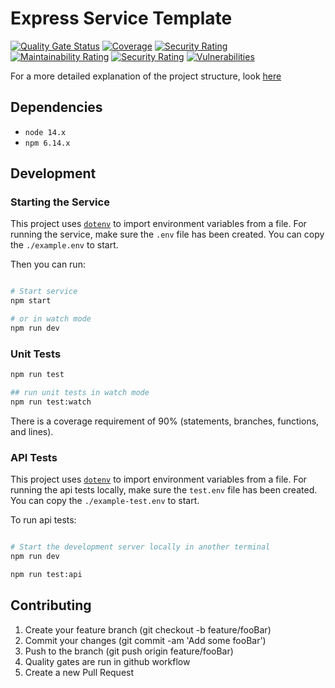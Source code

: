 # Express Service Template
[![Quality Gate Status](https://sonarcloud.io/api/project_badges/measure?project=chghealthcare_cdp-test-automation-service&metric=alert_status&token=fe47929da889ba3cc810cc1680b6dc963ba00da9)](https://sonarcloud.io/dashboard?id=chghealthcare_cdp-test-automation-service)
[![Coverage](https://sonarcloud.io/api/project_badges/measure?project=chghealthcare_cdp-test-automation-service&metric=coverage&token=fe47929da889ba3cc810cc1680b6dc963ba00da9)](https://sonarcloud.io/dashboard?id=chghealthcare_cdp-test-automation-service)
[![Security Rating](https://sonarcloud.io/api/project_badges/measure?project=chghealthcare_cdp-test-automation-service&metric=security_rating&token=fe47929da889ba3cc810cc1680b6dc963ba00da9)](https://sonarcloud.io/dashboard?id=chghealthcare_cdp-test-automation-service)
[![Maintainability Rating](https://sonarcloud.io/api/project_badges/measure?project=chghealthcare_cdp-test-automation-service&metric=sqale_rating&token=fe47929da889ba3cc810cc1680b6dc963ba00da9)](https://sonarcloud.io/dashboard?id=chghealthcare_cdp-test-automation-service)
[![Security Rating](https://sonarcloud.io/api/project_badges/measure?project=chghealthcare_cdp-test-automation-service&metric=security_rating&token=fe47929da889ba3cc810cc1680b6dc963ba00da9)](https://sonarcloud.io/dashboard?id=chghealthcare_cdp-test-automation-service)
[![Vulnerabilities](https://sonarcloud.io/api/project_badges/measure?project=chghealthcare_cdp-test-automation-service&metric=vulnerabilities&token=fe47929da889ba3cc810cc1680b6dc963ba00da9)](https://sonarcloud.io/dashboard?id=chghealthcare_cdp-test-automation-service)

For a more detailed explanation of the project structure, look [here](src/README.md)

## Dependencies

- `node 14.x`
- `npm 6.14.x`

## Development

### Starting the Service

This project uses [`dotenv`](https://www.npmjs.com/package/dotenv) to import environment variables from a file. For running the service, make sure the `.env` file has been created. You can copy the `./example.env` to start.

Then you can run:

```sh

# Start service
npm start

# or in watch mode
npm run dev

```

### Unit Tests

```sh
npm run test

## run unit tests in watch mode
npm run test:watch
```

There is a coverage requirement of 90% (statements, branches, functions, and lines).

### API Tests

This project uses [`dotenv`](https://www.npmjs.com/package/dotenv) to import environment variables from a file. For running the api tests locally, make sure the `test.env` file has been created. You can copy the `./example-test.env` to start.

To run api tests:

```sh

# Start the development server locally in another terminal
npm run dev

npm run test:api

```

## Contributing

1. Create your feature branch (git checkout -b feature/fooBar)
2. Commit your changes (git commit -am 'Add some fooBar')
3. Push to the branch (git push origin feature/fooBar)
4. Quality gates are run in github workflow
5. Create a new Pull Request
